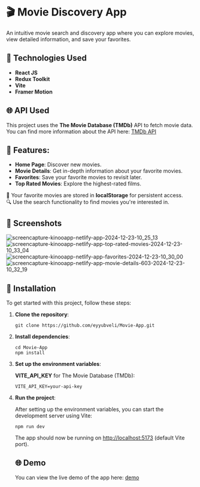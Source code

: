 # 🎬 Movie Discovery App

An intuitive movie search and discovery app where you can explore movies, view detailed information, and save your favorites.

## 🚀 Technologies Used
- **React JS**
- **Redux Toolkit**
- **Vite**
- **Framer Motion**

## 🌐 API Used
This project uses the **The Movie Database (TMDb)** API to fetch movie data.  
You can find more information about the API here: [TMDb API](https://www.themoviedb.org/documentation/api)

## 📑 Features:
- **Home Page**: Discover new movies.
- **Movie Details**: Get in-depth information about your favorite movies.
- **Favorites**: Save your favorite movies to revisit later.
- **Top Rated Movies**: Explore the highest-rated films.

💾 Your favorite movies are stored in **localStorage** for persistent access.  
🔍 Use the search functionality to find movies you're interested in.

## 📸 Screenshots
![screencapture-kinooapp-netlify-app-2024-12-23-10_25_13](https://github.com/user-attachments/assets/2645818c-89fe-44c7-82a2-652f26f21d42)
![screencapture-kinooapp-netlify-app-top-rated-movies-2024-12-23-10_33_04](https://github.com/user-attachments/assets/0d598fca-3d99-42c9-b882-3fbbc0e52f26)
![screencapture-kinooapp-netlify-app-favorites-2024-12-23-10_30_00](https://github.com/user-attachments/assets/3fc3ac50-0129-4c1b-959d-9238ebea8b41)
![screencapture-kinooapp-netlify-app-movie-details-603-2024-12-23-10_32_19](https://github.com/user-attachments/assets/aa5d2e48-f7ec-43c8-890c-6203d7f2c164)


## 🚀 Installation

To get started with this project, follow these steps:

1. **Clone the repository**:

   ```
   git clone https://github.com/eyyubveli/Movie-App.git
   ```

2. **Install dependencies**:
   ```
   cd Movie-App
   npm install
   ```

3. **Set up the environment variables**:

   **VITE_API_KEY** for The Movie Database (TMDb):

   ```
   VITE_API_KEY=your-api-key
   ```

4. **Run the project**:

   After setting up the environment variables, you can start the development server using Vite:

   ```
   npm run dev
   ```

   The app should now be running on [http://localhost:5173](http://localhost:5173) (default Vite port).

   ## 🌐 Demo

   You can view the live demo of the app here: [demo](https://kinooapp.netlify.app/)
